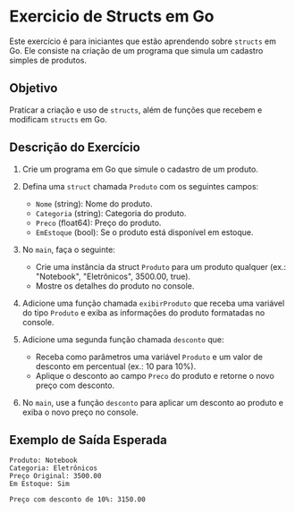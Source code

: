# Exercicio de Structs em Go

Este exercício é para iniciantes que estão aprendendo sobre `structs` em Go. Ele consiste na criação de um programa que simula um cadastro simples de produtos.

## Objetivo

Praticar a criação e uso de `structs`, além de funções que recebem e modificam `structs` em Go.

## Descrição do Exercício

1. Crie um programa em Go que simule o cadastro de um produto.

2. Defina uma `struct` chamada `Produto` com os seguintes campos:
   - `Nome` (string): Nome do produto.
   - `Categoria` (string): Categoria do produto.
   - `Preco` (float64): Preço do produto.
   - `EmEstoque` (bool): Se o produto está disponível em estoque.

3. No `main`, faça o seguinte:
   - Crie uma instância da struct `Produto` para um produto qualquer (ex.: "Notebook", "Eletrônicos", 3500.00, true).
   - Mostre os detalhes do produto no console.

4. Adicione uma função chamada `exibirProduto` que receba uma variável do tipo `Produto` e exiba as informações do produto formatadas no console.

5. Adicione uma segunda função chamada `desconto` que:
   - Receba como parâmetros uma variável `Produto` e um valor de desconto em percentual (ex.: 10 para 10%).
   - Aplique o desconto ao campo `Preco` do produto e retorne o novo preço com desconto.

6. No `main`, use a função `desconto` para aplicar um desconto ao produto e exiba o novo preço no console.

## Exemplo de Saída Esperada

```plaintext
Produto: Notebook
Categoria: Eletrônicos
Preço Original: 3500.00
Em Estoque: Sim

Preço com desconto de 10%: 3150.00
